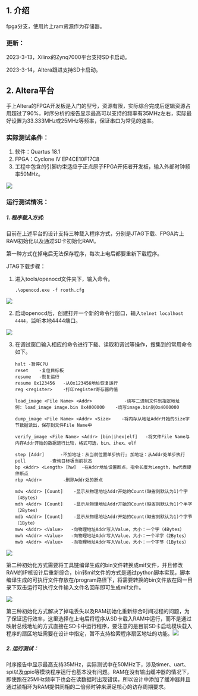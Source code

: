 ## 1. 介绍

fpga分支，使用片上ram资源作为存储器。

### 更新：

2023-3-13，Xilinx的Zynq7000平台支持SD卡启动。

2023-3-14，Altera跟进支持SD卡启动。

## 2. Altera平台

手上Altera的FPGA开发板是入门的型号，资源有限，实际综合完成后逻辑资源占用超过了90%，时序分析的报告显示最高可以支持的频率有35MHz左右，实际最好设置为33.333MHz或25MHz等频率，保证串口为常见的速率。

### 实际测试条件：

1. 软件：Quartus 18.1
2. FPGA：Cyclone Ⅳ EP4CE10F17C8
3. 工程中包含的引脚约束适应于正点原子FPGA开拓者开发板，输入外部时钟频率50MHz。

![](https://gitee.com/havocsite/rooth/raw/fpga/images/DSC_0481.png)

### 运行测试情况：

##### 1. 程序载入方式:

目前在上述平台的设计支持三种载入程序方式，分别是JTAG下载、FPGA片上RAM初始化以及通过SD卡初始化RAM。

第一种方式在掉电后无法保存程序，每次上电后都要重新下载程序。

JTAG下载步骤：

1. 进入tools/openocd文件夹下，输入命令。

   ```
   .\openocd.exe -f rooth.cfg
   ```

![](https://gitee.com/havocsite/rooth/raw/fpga/images/imags_20230314_175825.png)

2. 启动openocd后，创建打开一个新的命令行窗口，输入`telnet localhost 4444`，监听本地4444端口。

![](https://gitee.com/havocsite/rooth/raw/fpga/images/imags_20230314_180001.png)

3. 在调试窗口输入相应的命令进行下载、读取和调试等操作，搜集到的常用命令如下。

   ```
   halt	-暂停CPU
   reset	-复位目标板
   resume 	-恢复运行
   resume 0x123456   -从0x123456地址恢复运行
   reg <register>    -打印register寄存器的值
   
   load_image <File Name> <Addr>		    -烧写二进制文件到指定地址
   例: load_image image.bin 0x4000000  	-烧写image.bin到0x4000000
   
   dump_image <File Name> <Addr> <Size>    -将内存从地址Addr开始的Size字节数据读出，保存到文件File Name中
   
   verify_image <File Name> <Addr> [bin|ihex|elf] 	-将文件File Name与内存Addr开始的数据进行比较，格式可选，bin、ihex、elf
   
   step [Addr]		-不加地址：从当前位置单步执行; 加地址：从Addr处单步执行
   poll		    -查询目标板当前状态
   bp <Addr> <Length> [hw] 	-在Addr地址设置断点，指令长度为Length，hw代表硬件断点
   rbp <Addr>		 -删除Addr处的断点
   
   mdw <Addr> [Count]	 -显示从物理地址Addr开始的Count(缺省则默认为1)个字（4Bytes）
   mdh <Addr> [Count]	 -显示从物理地址Addr开始的Count(缺省则默认为1)个半字（2Bytes）
   mdb <Addr> [Count]	 -显示从物理地址Addr开始的Count(缺省则默认为1)个字节（1Byte）
   mww <Addr> <Value>   -向物理地址Addr写入Value，大小：一个字（4Bytes）
   mwh <Addr> <Value>   -向物理地址Addr写入Value，大小：一个半字（2Bytes）
   mwb <Addr> <Value>   -向物理地址Addr写入Value，大小：一个字节（1Bytes）
   ```

![](https://gitee.com/havocsite/rooth/raw/fpga/images/imags_20230314_175944.png)

第二种初始化方式需要将工具链编译生成的bin文件转换成mif文件，并且修改RAM的IP核设计后重新综合，bin转mif文件的方式是通过python脚本实现，脚本编译生成的可执行文件存放在/program路径下，将需要转换的bin文件放在同一目录下双击运行可执行文件输入文件名回车即可生成mif文件。

![](https://gitee.com/havocsite/rooth/raw/fpga/images/imags_20230314_131709.png)

第三种初始化方式解决了掉电丢失以及RAM初始化重新综合时间过程的问题，为了保证运行效率，这里选择在上电后将程序从SD卡载入RAM中运行，而不是通过映射总线地址的方式直接在SD卡中运行程序，要注意的是目前SD卡启动模块载入程序的扇区地址需要在设计中指定，暂不支持检索程序扇区地址的功能。![](https://gitee.com/havocsite/rooth/raw/fpga/images/imags_20230314_131413.png)



##### 2. 运行测试：

时序报告中显示最高支持35MHz，实际测试中在50MHz下，涉及timer、uart、spi以及gpio等模块程序运行也基本没有问题。RAM在没有输出缓冲器的情况下，即使跑在25MHz频率下也会在读数据时出现错误，所以设计中添加了缓冲器并且通过锁相环为RAM提供同相的二倍频时钟来满足核心的访存周期要求。
